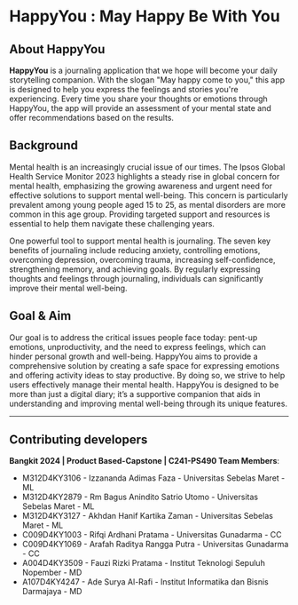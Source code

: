 # HappyYou : May Happy Be With You

## About HappyYou

**HappyYou** is a journaling application that we hope will become your daily storytelling companion. With the slogan "May happy come to you," this app is designed to help you express the feelings and stories you're experiencing. Every time you share your thoughts or emotions through HappyYou, the app will provide an assessment of your mental state and offer recommendations based on the results.

## Background

Mental health is an increasingly crucial issue of our times. The Ipsos Global Health Service Monitor 2023 highlights a steady rise in global concern for mental health, emphasizing the growing awareness and urgent need for effective solutions to support mental well-being. This concern is particularly prevalent among young people aged 15 to 25, as mental disorders are more common in this age group. Providing targeted support and resources is essential to help them navigate these challenging years.

One powerful tool to support mental health is journaling. The seven key benefits of journaling include reducing anxiety, controlling emotions, overcoming depression, overcoming trauma, increasing self-confidence, strengthening memory, and achieving goals. By regularly expressing thoughts and feelings through journaling, individuals can significantly improve their mental well-being.

## Goal & Aim

Our goal is to address the critical issues people face today: pent-up emotions, unproductivity, and the need to express feelings, which can hinder personal growth and well-being. HappyYou aims to provide a comprehensive solution by creating a safe space for expressing emotions and offering activity ideas to stay productive. By doing so, we strive to help users effectively manage their mental health. HappyYou is designed to be more than just a digital diary; it’s a supportive companion that aids in understanding and improving mental well-being through its unique features.  

---

## Contributing developers

**Bangkit 2024 | Product Based-Capstone | C241-PS490 Team Members**:

- M312D4KY3106 - Izzananda Adimas Faza - Universitas Sebelas Maret - ML
- M312D4KY2879 - Rm Bagus Anindito Satrio Utomo - Universitas Sebelas Maret - ML
- M312D4KY3127 - Akhdan Hanif Kartika Zaman - Universitas Sebelas Maret - ML
- C009D4KY1003 - Rifqi Ardhani Pratama - Universitas Gunadarma - CC
- C009D4KY1069 - Arafah Raditya Rangga Putra - Universitas Gunadarma - CC
- A004D4KY3509 - Fauzi Rizki Pratama - Institut Teknologi Sepuluh Nopember - MD
- A107D4KY4247 - Ade Surya Al-Rafi - Institut Informatika dan Bisnis Darmajaya - MD
